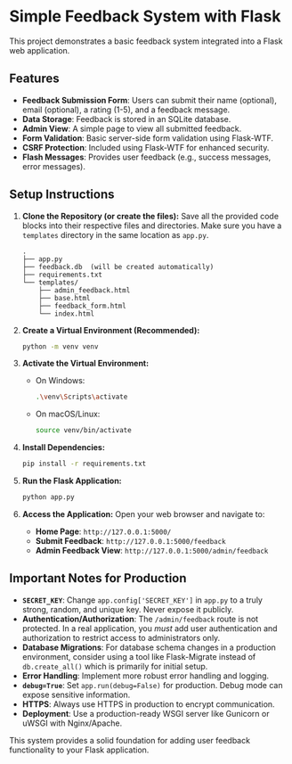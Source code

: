 # Simple Feedback System with Flask

This project demonstrates a basic feedback system integrated into a Flask web application.

## Features

*   **Feedback Submission Form**: Users can submit their name (optional), email (optional), a rating (1-5), and a feedback message.
*   **Data Storage**: Feedback is stored in an SQLite database.
*   **Admin View**: A simple page to view all submitted feedback.
*   **Form Validation**: Basic server-side form validation using Flask-WTF.
*   **CSRF Protection**: Included using Flask-WTF for enhanced security.
*   **Flash Messages**: Provides user feedback (e.g., success messages, error messages).

## Setup Instructions

1.  **Clone the Repository (or create the files):**
    Save all the provided code blocks into their respective files and directories.
    Make sure you have a `templates` directory in the same location as `app.py`.

    ```
    .
    ├── app.py
    ├── feedback.db  (will be created automatically)
    ├── requirements.txt
    └── templates/
        ├── admin_feedback.html
        ├── base.html
        ├── feedback_form.html
        └── index.html
    ```

2.  **Create a Virtual Environment (Recommended):**
    ```bash
    python -m venv venv
    ```

3.  **Activate the Virtual Environment:**
    *   On Windows:
        ```bash
        .\venv\Scripts\activate
        ```
    *   On macOS/Linux:
        ```bash
        source venv/bin/activate
        ```

4.  **Install Dependencies:**
    ```bash
    pip install -r requirements.txt
    ```

5.  **Run the Flask Application:**
    ```bash
    python app.py
    ```

6.  **Access the Application:**
    Open your web browser and navigate to:
    *   **Home Page**: `http://127.0.0.1:5000/`
    *   **Submit Feedback**: `http://127.0.0.1:5000/feedback`
    *   **Admin Feedback View**: `http://127.0.0.1:5000/admin/feedback`

## Important Notes for Production

*   **`SECRET_KEY`**: Change `app.config['SECRET_KEY']` in `app.py` to a truly strong, random, and unique key. Never expose it publicly.
*   **Authentication/Authorization**: The `/admin/feedback` route is not protected. In a real application, you *must* add user authentication and authorization to restrict access to administrators only.
*   **Database Migrations**: For database schema changes in a production environment, consider using a tool like Flask-Migrate instead of `db.create_all()` which is primarily for initial setup.
*   **Error Handling**: Implement more robust error handling and logging.
*   **`debug=True`**: Set `app.run(debug=False)` for production. Debug mode can expose sensitive information.
*   **HTTPS**: Always use HTTPS in production to encrypt communication.
*   **Deployment**: Use a production-ready WSGI server like Gunicorn or uWSGI with Nginx/Apache.

This system provides a solid foundation for adding user feedback functionality to your Flask application.